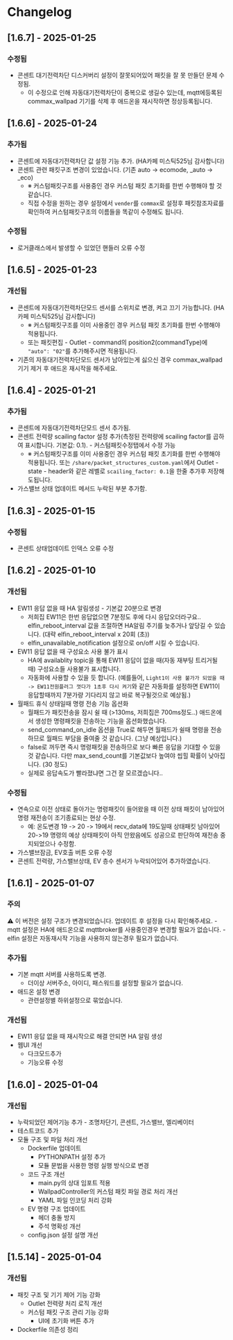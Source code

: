 # Changelog

## [1.6.7] - 2025-01-25

### 수정됨
- 콘센트 대기전력차단 디스커버리 설정이 잘못되어있어 패킷을 잘 못 만들던 문제 수정됨.
  - 이 수정으로 인해 자동대기전력차단이 중복으로 생길수 있는데, mqtt에등록된 commax_wallpad 기기를 삭제 후 애드온을 재시작하면 정상등록됩니다.

## [1.6.6] - 2025-01-24

### 추가됨
- 콘센트에 자동대기전력차단 값 설정 기능 추가. (HA카페 미스틱525님 감사합니다)
- 콘센트 관련 패킷구조 변경이 있었습니다. (기존 auto -> ecomode, _auto -> _eco) 
  - ※ 커스텀패킷구조를 사용중인 경우 커스텀 패킷 초기화를 한번 수행해야 할 것 같습니다.
  - 직접 수정을 원하는 경우 설정에서 ```vender```를 ```commax```로 설정후 패킷참조자료를 확인하여 커스텀패킷구조의 이름들을 똑같이 수정해도 됩니다.

### 수정됨
- 로거클래스에서 발생할 수 있었던 핸들러 오류 수정


## [1.6.5] - 2025-01-23

### 개선됨
- 콘센트에 자동대기전력차단모드 센서를 스위치로 변경, 켜고 끄기 가능합니다. (HA카페 미스틱525님 감사합니다)
  - ※ 커스텀패킷구조를 이미 사용중인 경우 커스텀 패킷 초기화를 한번 수행해야 적용됩니다.
  - 또는 패킷편집 - Outlet - command의 position2(commandType)에 ```"auto": "02"```를 추가해주시면 적용됩니다.
- 기존의 자동대기전력차단모드 센서가 남아있는게 싫으신 경우 commax_wallpad 기기 제거 후 애드온 재시작을 해주세요.

## [1.6.4] - 2025-01-21

### 추가됨
- 콘센트에 자동대기전력차단모드 센서 추가됨.
- 콘센트 전력량 scailing factor 설정 추가(측정된 전력량에 scailing factor를 곱하여 표시합니다. 기본값: 0.1). - 커스텀패킷수정탭에서 수정 가능 
  - ※ 커스텀패킷구조를 이미 사용중인 경우 커스텀 패킷 초기화를 한번 수행해야 적용됩니다. 또는 ```/share/packet_structures_custom.yaml```에서 Outlet - state - header와 같은 레벨로 ```scailing_factor: 0.1```을 한줄 추가후 저장해도됩니다.
- 가스밸브 상태 업데이트 메서드 누락된 부분 추가함.

## [1.6.3] - 2025-01-15

### 수정됨
- 콘센트 상태업데이트 인덱스 오류 수정

## [1.6.2] - 2025-01-10

### 개선됨
- EW11 응답 없을 때 HA 알림생성 - 기본값 20분으로 변경
  - 저희집 EW11은 한번 응답없으면 7분정도 후에 다시 응답오더라구요.. elfin_reboot_interval 값을 조절하면 HA알림 주기를 늦추거나 앞당길 수 있습니다. (대략 elfin_reboot_interval x 20회 (초))
  - elfin_unavailable_notification 설정으로 on/off 시킬 수 있습니다.
- EW11 응답 없을 때 구성요소 사용 불가 표시
  - HA에 availablity topic을 통해 EW11 응답이 없을 때(자동 재부팅 트리거될 때) 구성요소들 사용불가 표시합니다.
  - 자동화에 사용할 수 있을 듯 합니다. (예를들어, `Light1이 사용 불가가 되었을 때 -> EW11전원플러그 껏다가 1초후 다시 켜기`와 같은 자동화를 설정하면 EW11이 응답할때까지 7분가량 기다리지 않고 바로 복구될것으로 예상됨.)
- 월패드 휴식 상태일때 명령 전송 기능 옵션화
  - 월패드가 패킷전송을 잠시 쉴 때 (>130ms, 저희집은 700ms정도..) 애드온에서 생성한 명령패킷을 전송하는 기능을 옵션화했습니다.
  - send_command_on_idle 옵션을 True로 해두면 월패드가 쉴때 명령을 전송하므로 월패드 부담을 줄여줄 것 같습니다. (그냥 예상입니다.)
  - false로 꺼두면 즉시 명령패킷을 전송하므로 보다 빠른 응답을 기대할 수 있을 것 같습니다. 다만 max_send_count를 기본값보다 높여야 씹힐 확률이 낮아집니다. (30 정도)
  - 실제로 응답속도가 빨라졌냐면 그건 잘 모르겠습니다..

### 수정됨
- 연속으로 이전 상태로 돌아가는 명령패킷이 들어왔을 때 이전 상태 패킷이 남아있어 명령 재전송이 조기종료되는 현상 수정.
  - 예: 온도변경 19 -> 20 -> 19에서 recv_data에 19도일때 상태패킷 남아있어 20->19 명령의 예상 상태패킷이 아직 안왔음에도 성공으로 판단하여 재전송 중지되었으나 수정함.
- 가스밸브잠금, EV호출 버튼 오류 수정
- 콘센트 전력량, 가스밸브상태, EV 층수 센서가 누락되어있어 추가하였습니다.

## [1.6.1] - 2025-01-07

### 주의
⚠️ 이 버전은 설정 구조가 변경되었습니다. 업데이트 후 설정을 다시 확인해주세요.
    - mqtt 설정은 HA에 애드온으로 mqttbroker를 사용중인경우 변경할 필요가 없습니다.
    - elfin 설정은 자동재시작 기능을 사용하지 않는경우 필요가 없습니다.

### 추가됨
- 기본 mqtt 서버를 사용하도록 변경.
  - 더이상 서버주소, 아이디, 패스워드를 설정할 필요가 없습니다.
- 애드온 설정 변경
  - 관련설정별 하위설정으로 묶었습니다.

### 개선됨
- EW11 응답 없을 때 재시작으로 해결 안되면 HA 알림 생성
- 웹UI 개선
  - 다크모드추가
  - 기능오류 수정

## [1.6.0] - 2025-01-04

### 개선됨
- 누락되었던 제어기능 추가 - 조명차단기, 콘센트, 가스밸브, 엘리베이터
- 테스트코드 추가
- 모듈 구조 및 파일 처리 개선
  - Dockerfile 업데이트
    - PYTHONPATH 설정 추가
    - 모듈 문법을 사용한 명령 실행 방식으로 변경
  - 코드 구조 개선
    - main.py의 상대 임포트 적용
    - WallpadController의 커스텀 패킷 파일 경로 처리 개선
    - YAML 파일 인코딩 처리 강화
  - EV 명령 구조 업데이트
    - 헤더 충돌 방지
    - 주석 명확성 개선
  - config.json 설정 설명 개선

## [1.5.14] - 2025-01-04

### 개선됨
- 패킷 구조 및 기기 제어 기능 강화
  - Outlet 전력량 처리 로직 개선
  - 커스텀 패킷 구조 관리 기능 강화
    - UI에 초기화 버튼 추가
- Dockerfile 의존성 정리
